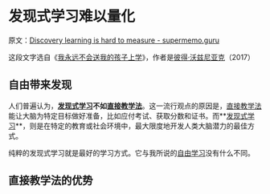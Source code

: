 # 发现式学习难以量化

原文：[Discovery learning is hard to measure - supermemo.guru](https://supermemo.guru/wiki/Discovery_learning_is_hard_to_measure)

这段文字选自《[我永远不会送我的孩子上学](https://supermemo.guru/wiki/Problem_of_Schooling)》，作者是[彼得·沃兹尼亚克](https://supermemo.guru/wiki/Piotr_Wozniak)（2017）

## 自由带来发现

人们普遍认为，**[发现式学习](https://supermemo.guru/wiki/Discovery_learning)**不如**[直接教学法](https://supermemo.guru/wiki/Direct_instruction)**。这一流行观点的原因是，[直接教学法](https://supermemo.guru/wiki/Direct_instruction)能让大脑为特定目标做好准备，比如应付考试、获取分数和证书。而**[发现式学习](https://supermemo.guru/wiki/Discovery_learning)**，则是在特定的教育或社会环境中，最大限度地开发人类大脑潜力的最佳方式。

纯粹的发现式学习就是最好的学习方式。它与我所说的[自由学习](https://supermemo.guru/wiki/Free_learning)没有什么不同。

## 直接教学法的优势